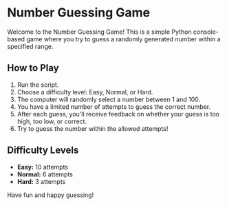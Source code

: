 # Number Guessing Game

Welcome to the Number Guessing Game! This is a simple Python console-based game where you try to guess a randomly generated number within a specified range.

## How to Play

1. Run the script.  
2. Choose a difficulty level: Easy, Normal, or Hard.  
3. The computer will randomly select a number between 1 and 100.  
4. You have a limited number of attempts to guess the correct number.  
5. After each guess, you'll receive feedback on whether your guess is too high, too low, or correct.  
6. Try to guess the number within the allowed attempts!

## Difficulty Levels

- **Easy:** 10 attempts
- **Normal:** 6 attempts
- **Hard:** 3 attempts

Have fun and happy guessing!